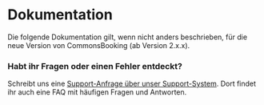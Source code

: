 # Dokumentation

Die folgende Dokumentation gilt, wenn nicht anders beschrieben, für die neue Version von CommonsBooking (ab Version 2.x.x).

### Habt ihr Fragen oder einen Fehler entdeckt?

Schreibt uns eine [Support-Anfrage über unser Support-System](https://support.commonsbooking.org).
Dort findet ihr auch eine FAQ mit häufigen Fragen und Antworten.
